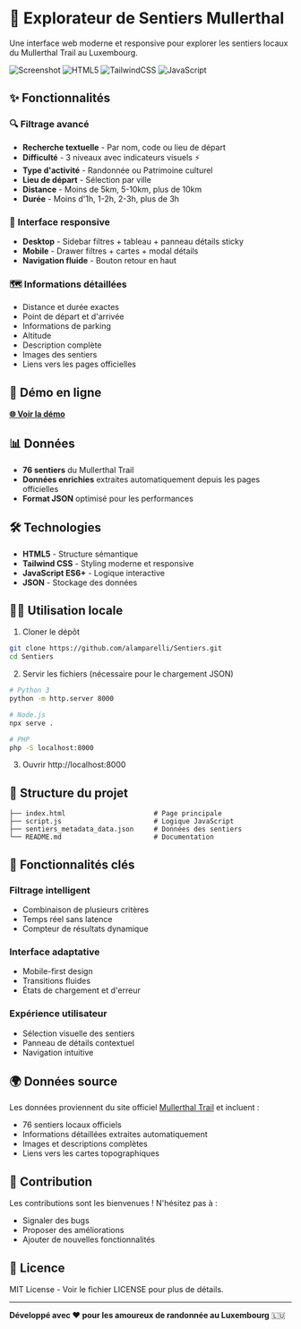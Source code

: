 # 🥾 Explorateur de Sentiers Mullerthal

Une interface web moderne et responsive pour explorer les sentiers locaux du Mullerthal Trail au Luxembourg.

![Screenshot](https://img.shields.io/badge/Status-Live-brightgreen) ![HTML5](https://img.shields.io/badge/HTML5-E34F26?logo=html5&logoColor=white) ![TailwindCSS](https://img.shields.io/badge/Tailwind_CSS-38B2AC?logo=tailwind-css&logoColor=white) ![JavaScript](https://img.shields.io/badge/JavaScript-F7DF1E?logo=javascript&logoColor=black)

## ✨ Fonctionnalités

### 🔍 **Filtrage avancé**
- **Recherche textuelle** - Par nom, code ou lieu de départ
- **Difficulté** - 3 niveaux avec indicateurs visuels ⚡
- **Type d'activité** - Randonnée ou Patrimoine culturel
- **Lieu de départ** - Sélection par ville
- **Distance** - Moins de 5km, 5-10km, plus de 10km
- **Durée** - Moins d'1h, 1-2h, 2-3h, plus de 3h

### 📱 **Interface responsive**
- **Desktop** - Sidebar filtres + tableau + panneau détails sticky
- **Mobile** - Drawer filtres + cartes + modal détails
- **Navigation fluide** - Bouton retour en haut

### 🗺️ **Informations détaillées**
- Distance et durée exactes
- Point de départ et d'arrivée
- Informations de parking
- Altitude
- Description complète
- Images des sentiers
- Liens vers les pages officielles

## 🚀 Démo en ligne

**[🌐 Voir la démo](https://alamparelli.github.io/Sentiers/)**

## 📊 Données

- **76 sentiers** du Mullerthal Trail
- **Données enrichies** extraites automatiquement depuis les pages officielles
- **Format JSON** optimisé pour les performances

## 🛠️ Technologies

- **HTML5** - Structure sémantique
- **Tailwind CSS** - Styling moderne et responsive
- **JavaScript ES6+** - Logique interactive
- **JSON** - Stockage des données

## 🏃‍♂️ Utilisation locale

1. Cloner le dépôt
```bash
git clone https://github.com/alamparelli/Sentiers.git
cd Sentiers
```

2. Servir les fichiers (nécessaire pour le chargement JSON)
```bash
# Python 3
python -m http.server 8000

# Node.js 
npx serve .

# PHP
php -S localhost:8000
```

3. Ouvrir http://localhost:8000

## 📁 Structure du projet

```
├── index.html                      # Page principale
├── script.js                       # Logique JavaScript
├── sentiers_metadata_data.json     # Données des sentiers
└── README.md                       # Documentation
```

## 🎯 Fonctionnalités clés

### Filtrage intelligent
- Combinaison de plusieurs critères
- Temps réel sans latence
- Compteur de résultats dynamique

### Interface adaptative  
- Mobile-first design
- Transitions fluides
- États de chargement et d'erreur

### Expérience utilisateur
- Sélection visuelle des sentiers
- Panneau de détails contextuel
- Navigation intuitive

## 🌍 Données source

Les données proviennent du site officiel [Mullerthal Trail](https://www.mullerthal-trail.lu) et incluent :

- 76 sentiers locaux officiels
- Informations détaillées extraites automatiquement
- Images et descriptions complètes
- Liens vers les cartes topographiques

## 🤝 Contribution

Les contributions sont les bienvenues ! N'hésitez pas à :

- Signaler des bugs
- Proposer des améliorations
- Ajouter de nouvelles fonctionnalités

## 📄 Licence

MIT License - Voir le fichier LICENSE pour plus de détails.

---

**Développé avec ❤️ pour les amoureux de randonnée au Luxembourg** 🇱🇺
